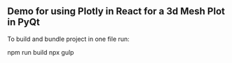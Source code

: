 ## Demo for using Plotly in React for a 3d Mesh Plot in PyQt

To build and bundle project in one file run:

npm run build
npx gulp
